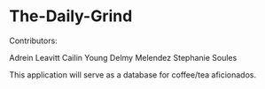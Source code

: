 # The-Daily-Grind

Contributors:

Adrein Leavitt
Cailin Young
Delmy Melendez
Stephanie Soules

This application will serve as a database for coffee/tea aficionados.
